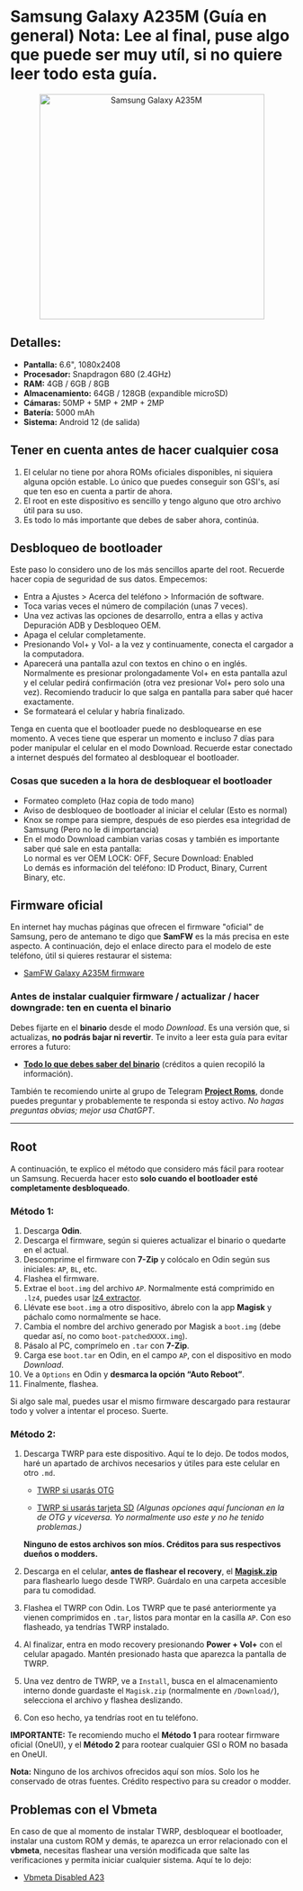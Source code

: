 # Samsung Galaxy A235M (Guía en general) Nota: Lee al final, puse algo que puede ser muy utíl, si no quiere leer todo esta guía.
<p align="center">
  <img src="https://fdn.gsmarena.com/imgroot/news/22/08/samsung-galaxy-a23-5g-announcement/popup/-1200x1200m/gsmarena_002.jpg" alt="Samsung Galaxy A235M" width="400"/>
</p>

## Detalles: 
- **Pantalla:** 6.6", 1080x2408  
- **Procesador:** Snapdragon 680 (2.4GHz)  
- **RAM:** 4GB / 6GB / 8GB  
- **Almacenamiento:** 64GB / 128GB (expandible microSD)  
- **Cámaras:** 50MP + 5MP + 2MP + 2MP  
- **Batería:** 5000 mAh  
- **Sistema:** Android 12 (de salida)

## Tener en cuenta antes de hacer cualquier cosa
1. El celular no tiene por ahora ROMs oficiales disponibles, ni siquiera alguna opción estable. Lo único que puedes conseguir son GSI's, así que ten eso en cuenta a partir de ahora.  
2. El root en este dispositivo es sencillo y tengo alguno que otro archivo útil para su uso.  
3. Es todo lo más importante que debes de saber ahora, continúa.

## Desbloqueo de bootloader
Este paso lo considero uno de los más sencillos aparte del root. Recuerde hacer copia de seguridad de sus datos. Empecemos:

- Entra a Ajustes > Acerca del teléfono > Información de software.  
- Toca varias veces el número de compilación (unas 7 veces).  
- Una vez activas las opciones de desarrollo, entra a ellas y activa Depuración ADB y Desbloqueo OEM.  
- Apaga el celular completamente.  
- Presionando Vol+ y Vol- a la vez y continuamente, conecta el cargador a la computadora.  
- Aparecerá una pantalla azul con textos en chino o en inglés. Normalmente es presionar prolongadamente Vol+ en esta pantalla azul y el celular pedirá confirmación (otra vez presionar Vol+ pero solo una vez). Recomiendo traducir lo que salga en pantalla para saber qué hacer exactamente.  
- Se formateará el celular y habría finalizado.

Tenga en cuenta que el bootloader puede no desbloquearse en ese momento. A veces tiene que esperar un momento e incluso 7 días para poder manipular el celular en el modo Download. Recuerde estar conectado a internet después del formateo al desbloquear el bootloader.

### Cosas que suceden a la hora de desbloquear el bootloader 
- Formateo completo (Haz copia de todo mano)
- Aviso de desbloqueo de bootloader al iniciar el celular (Esto es normal)
- Knox se rompe para siempre, después de eso pierdes esa integridad de Samsung (Pero no le di importancia)
- En el modo Download cambian varias cosas y también es importante saber qué sale en esta pantalla:  
  Lo normal es ver OEM LOCK: OFF, Secure Download: Enabled  
  Lo demás es información del teléfono: ID Product, Binary, Current Binary, etc.

## Firmware oficial

En internet hay muchas páginas que ofrecen el firmware "oficial" de Samsung, pero de antemano te digo que **SamFW** es la más precisa en este aspecto. A continuación, dejo el enlace directo para el modelo de este teléfono, útil si quieres restaurar el sistema:

- [SamFW Galaxy A235M firmware](https://samfw.com/firmware/SM-A235M)

### Antes de instalar cualquier firmware / actualizar / hacer downgrade: ten en cuenta el binario

Debes fijarte en el **binario** desde el modo *Download*. Es una versión que, si actualizas, **no podrás bajar ni revertir**. Te invito a leer esta guía para evitar errores a futuro:

- **[Todo lo que debes saber del binario](https://telegra.ph/Gu%C3%ADa-Identificar-el-binario-en-dispositivos-Samsung-06-02)** (créditos a quien recopiló la información).

También te recomiendo unirte al grupo de Telegram **[Project Roms](https://t.me/projectroms)**, donde puedes preguntar y probablemente te responda si estoy activo. *No hagas preguntas obvias; mejor usa ChatGPT*.

---

## Root

A continuación, te explico el método que considero más fácil para rootear un Samsung. Recuerda hacer esto **solo cuando el bootloader esté completamente desbloqueado**.

### Método 1:

1. Descarga **Odin**.
2. Descarga el firmware, según si quieres actualizar el binario o quedarte en el actual.
3. Descomprime el firmware con **7-Zip** y colócalo en Odin según sus iniciales: `AP`, `BL`, etc.
4. Flashea el firmware.
5. Extrae el `boot.img` del archivo `AP`. Normalmente está comprimido en `.lz4`, puedes usar [lz4 extractor](https://github.com/lz4/lz4/releases).
6. Llévate ese `boot.img` a otro dispositivo, ábrelo con la app **Magisk** y páchalo como normalmente se hace.
7. Cambia el nombre del archivo generado por Magisk a `boot.img` (debe quedar así, no como `boot-patchedXXXX.img`).
8. Pásalo al PC, comprímelo en `.tar` con **7-Zip**.
9. Carga ese `boot.tar` en Odin, en el campo `AP`, con el dispositivo en modo *Download*.
10. Ve a `Options` en Odin y **desmarca la opción “Auto Reboot”**.
11. Finalmente, flashea.

Si algo sale mal, puedes usar el mismo firmware descargado para restaurar todo y volver a intentar el proceso. Suerte.

### Método 2:

1. Descarga TWRP para este dispositivo. Aquí te lo dejo. De todos modos, haré un apartado de archivos necesarios y útiles para este celular en otro `.md`.

   - [TWRP si usarás OTG](https://drive.google.com/file/d/1EPEkVzG2NyqWegVWjYH1p0kTsOaOYGqf/view?usp=sharing)

   - [TWRP si usarás tarjeta SD](https://drive.google.com/file/d/1Eh63RF6bWELDuLJPOhEW6YUqN2o6foP7/view?usp=sharing)
   *(Algunas opciones aquí funcionan en la de OTG y viceversa. Yo normalmente uso este y no he tenido problemas.)*

   **Ninguno de estos archivos son míos. Créditos para sus respectivos dueños o modders.**

2. Descarga en el celular, **antes de flashear el recovery**, el **[Magisk.zip](https://magiskmanager.net/wp-content/uploads/2024/10/Magisk-v28.0.zip)** para flashearlo luego desde TWRP. Guárdalo en una carpeta accesible para tu comodidad.

3. Flashea el TWRP con Odin. Los TWRP que te pasé anteriormente ya vienen comprimidos en `.tar`, listos para montar en la casilla `AP`. Con eso flasheado, ya tendrías TWRP instalado.

4. Al finalizar, entra en modo recovery presionando **Power + Vol+** con el celular apagado. Mantén presionado hasta que aparezca la pantalla de TWRP.

5. Una vez dentro de TWRP, ve a `Install`, busca en el almacenamiento interno donde guardaste el `Magisk.zip` (normalmente en `/Download/`), selecciona el archivo y flashea deslizando.

6. Con eso hecho, ya tendrías root en tu teléfono.

**IMPORTANTE:** Te recomiendo mucho el **Método 1** para rootear firmware oficial (OneUI), y el **Método 2** para rootear cualquier GSI o ROM no basada en OneUI.

**Nota:** Ninguno de los archivos ofrecidos aquí son míos. Solo los he conservado de otras fuentes. Crédito respectivo para su creador o modder.

## Problemas con el Vbmeta

En caso de que al momento de instalar TWRP, desbloquear el bootloader, instalar una custom ROM y demás, te aparezca un error relacionado con el **vbmeta**, necesitas flashear una versión modificada que salte las verificaciones y permita iniciar cualquier sistema. Aquí te lo dejo:

- [Vbmeta Disabled A23](https://drive.google.com/file/d/1hvXxNBa9dJInPI2VixfE8Ry9YYw3pFMk/view?usp=sharing)
